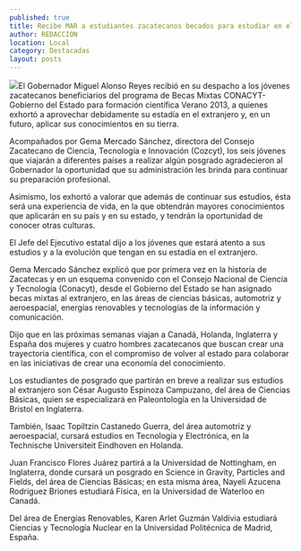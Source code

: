 ```yaml
---
published: true
title: Recibe MAR a estudiantes zacatecanos becados para estudiar en el extranjero
author: REDACCION
location: Local
category: Destacadas
layout: posts
---
```


![](http://i.imgur.com/tjPtVlbm.jpg)El Gobernador Miguel Alonso Reyes recibió en su despacho a los jóvenes zacatecanos beneficiarios del programa de Becas Mixtas CONACYT-Gobierno del Estado para formación científica Verano 2013, a quienes exhortó a aprovechar debidamente su estadía en el extranjero y, en un futuro, aplicar sus conocimientos en su tierra.
 
Acompañados por Gema Mercado Sánchez, directora del Consejo Zacatecano de Ciencia, Tecnología e Innovación (Cozcyt), los seis jóvenes que viajarán a diferentes países a realizar algún posgrado agradecieron al Gobernador la oportunidad que su administración les brinda para continuar su preparación profesional.
  
Asimismo, los exhortó a valorar que además de continuar sus estudios, ésta será una experiencia de vida, en la que obtendrán mayores conocimientos que aplicarán en su país y en su estado, y tendrán la oportunidad de conocer otras culturas.
 
El Jefe del Ejecutivo estatal dijo a los jóvenes que estará atento a sus estudios y a la evolución que tengan en su estadía en el extranjero.
 
Gema Mercado Sánchez explicó que por primera vez en la historia de Zacatecas y en un esquema  convenido con el Consejo Nacional de Ciencia y Tecnología (Conacyt), desde el Gobierno del Estado se han asignado becas mixtas al extranjero, en las áreas de ciencias básicas, automotriz y aeroespacial, energías renovables y tecnologías de la información y comunicación.
 
Dijo que en las próximas semanas viajan a Canadá, Holanda, Inglaterra y España dos mujeres y cuatro hombres zacatecanos que buscan crear una trayectoria científica, con el compromiso de volver al estado para colaborar en las iniciativas de crear una economía del conocimiento.
 
Los estudiantes de posgrado que partirán en breve a realizar sus estudios al extranjero son César Augusto Espinoza Campuzano, del área de Ciencias Básicas, quien se especializará en Paleontología en la Universidad de Bristol en Inglaterra.
 
También, Isaac Topiltzin Castanedo Guerra, del área automotriz y aeroespacial, cursará estudios en Tecnología y Electrónica, en la Technische Universiteit Eindhoven en Holanda.
 
Juan Francisco Flores Juárez partirá a la Universidad de Nottingham, en Inglaterra, donde cursará un posgrado en Science in Gravity, Particles and Fields, del área de Ciencias Básicas; en esta misma área, Nayeli Azucena Rodríguez Briones estudiará Física, en la Universidad de Waterloo en Canadá.
 
Del área de Energías Renovables, Karen Arlet Guzmán Valdivia estudiará Ciencias y Tecnología Nuclear en la Universidad Politécnica de Madrid, España.
